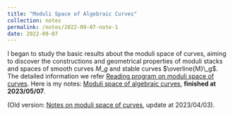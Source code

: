 ```yaml
---
title: "Moduli Space of Algebraic Curves"
collection: notes
permalink: /notes/2022-09-07-note-1
date: 2022-09-07
---
```

I began to study the basic results about the moduli space of curves, aiming to discover the constructions and geometrical properties of moduli stacks and spaces of smooth curves $M\_g$ and stable curves $\overline{M}\_g$. The detailed information we refer [Reading program on moduli space of curves](https://dvlxlwz.github.io//Blogs/2022-11-15-Reading-program-on-moduli-space-of-curves). Here is my notes: [Moduli space of algebraic curves](https://dvlxlwz.github.io/files/ModuliSpaceCurves.pdf), **finished at 2023/05/07**.

(Old version: [Notes on moduli space of curves](https://dvlxlwz.github.io/MyBlogs/my_notes/ModuliSpaceCurvesReadingNotes.pdf), update at 2023/04/03).
